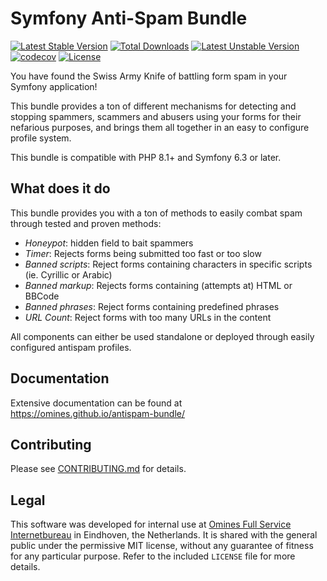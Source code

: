 # Symfony Anti-Spam Bundle
[![Latest Stable Version](https://poser.pugx.org/omines/antispam-bundle/version)](https://packagist.org/packages/omines/antispam-bundle)
[![Total Downloads](https://poser.pugx.org/omines/antispam-bundle/downloads)](https://packagist.org/packages/omines/antispam-bundle)
[![Latest Unstable Version](https://poser.pugx.org/omines/antispam-bundle/v/unstable)](https://packagist.org/packages/omines/antispam-bundle)
[![codecov](https://codecov.io/gh/omines/antispam-bundle/graph/badge.svg?token=634ZQ8EQ7A)](https://codecov.io/gh/omines/antispam-bundle)
[![License](https://poser.pugx.org/omines/antispam-bundle/license)](https://packagist.org/packages/omines/antispam-bundle)

You have found the Swiss Army Knife of battling form spam in your Symfony application!

This bundle provides a ton of different mechanisms for detecting and stopping spammers,
scammers and abusers using your forms for their nefarious purposes, and brings them
all together in an easy to configure profile system.

This bundle is compatible with PHP 8.1+ and Symfony 6.3 or later.

## What does it do

This bundle provides you with a ton of methods to easily combat spam through tested and
proven methods:

- *Honeypot*: hidden field to bait spammers
- *Timer*: Rejects forms being submitted too fast or too slow
- *Banned scripts*: Reject forms containing characters in specific scripts (ie. Cyrillic or Arabic)
- *Banned markup*: Rejects forms containing (attempts at) HTML or BBCode
- *Banned phrases*: Reject forms containing predefined phrases
- *URL Count*: Reject forms with too many URLs in the content

All components can either be used standalone or deployed through easily configured antispam profiles.

## Documentation

Extensive documentation can be found at https://omines.github.io/antispam-bundle/

## Contributing

Please see [CONTRIBUTING.md](https://github.com/omines/antispam-bundle/blob/master/CONTRIBUTING.md) for details.

## Legal

This software was developed for internal use at [Omines Full Service Internetbureau](https://www.omines.nl/)
in Eindhoven, the Netherlands. It is shared with the general public under the permissive MIT license, without
any guarantee of fitness for any particular purpose. Refer to the included `LICENSE` file for more details.
